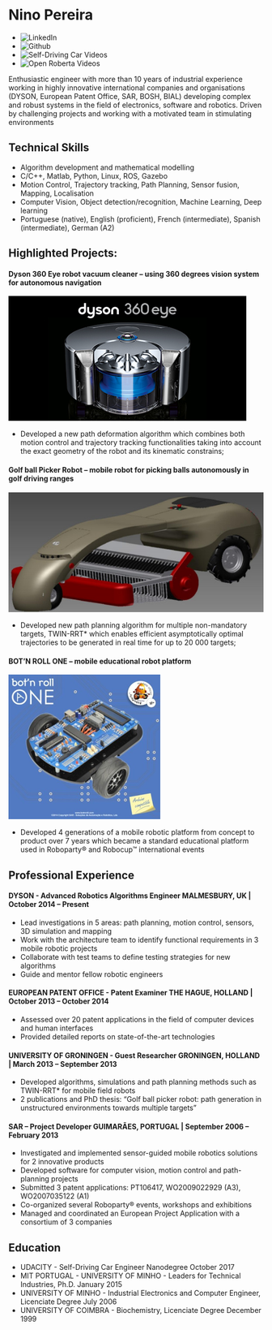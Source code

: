 # Nino Pereira

* ![LinkedIn](https://www.linkedin.com/in/ninopereira/)
* ![Github](https://github.com/ninopereira)
* ![Self-Driving Car Videos](https://www.youtube.com/channel/UCNnQaj9udJOO4T6Zjg08c4Q?view_as=subscriber)
* ![Open Roberta Videos](https://www.youtube.com/channel/UCz9RFc6CI_rdttt1P1JSFzw?view_as=subscriber)

Enthusiastic engineer with more than 10 years of industrial experience working in highly innovative international companies and organisations (DYSON, European Patent Office, SAR, BOSH, BIAL) developing complex and robust systems in the field of electronics, software and robotics. Driven by challenging projects and working with a motivated team in stimulating environments

## Technical Skills
* Algorithm development and mathematical modelling
* C/C++, Matlab, Python, Linux, ROS, Gazebo
* Motion Control, Trajectory tracking, Path Planning, Sensor fusion, Mapping, Localisation
* Computer Vision, Object detection/recognition, Machine Learning, Deep learning
* Portuguese (native), English (proficient), French (intermediate), Spanish (intermediate), German (A2)


## Highlighted Projects:

#### Dyson 360 Eye robot vacuum cleaner – using 360 degrees vision system for autonomous navigation
![360Eye](360Eye.jpeg)
* Developed a new path deformation algorithm which combines both motion control and trajectory tracking functionalities taking into account the exact geometry of the robot and its kinematic constrains;


#### Golf ball Picker Robot – mobile robot for picking balls autonomously in golf driving ranges
![Golf ball Picker Robot](GoGrab.jpg)
* Developed new path planning algorithm for multiple non-mandatory targets, TWIN-RRT* which enables efficient asymptotically optimal trajectories to be generated in real time for up to 20 000 targets;


#### BOT’N ROLL ONE – mobile educational robot platform 
![Bot'n Roll ONE](botnrollONE.png)
* Developed 4 generations of a mobile robotic platform from concept to product over 7 years which became a standard educational platform used in Roboparty® and Robocup™ international events

## Professional Experience
#### DYSON - Advanced Robotics Algorithms Engineer                             MALMESBURY, UK | October 2014 – Present
* Lead investigations in 5 areas: path planning, motion control, sensors, 3D simulation and mapping
* Work with the architecture team to identify functional requirements in 3 mobile robotic projects
* Collaborate with test teams to define testing strategies for new algorithms
* Guide and mentor fellow robotic engineers

#### EUROPEAN PATENT OFFICE - Patent Examiner            THE HAGUE, HOLLAND | October 2013 – October 2014
* Assessed over 20 patent applications in the field of computer devices and human interfaces
* Provided detailed reports on state-of-the-art technologies
 
#### UNIVERSITY OF GRONINGEN - Guest Researcher     GRONINGEN, HOLLAND | March 2013 – September 2013
* Developed algorithms, simulations and path planning methods such as TWIN-RRT* for mobile field robots
* 2 publications and PhD thesis: “Golf ball picker robot: path generation in unstructured environments towards multiple targets”

#### SAR – Project Developer                                          GUIMARÃES, PORTUGAL | September 2006 – February 2013
* Investigated and implemented sensor-guided mobile robotics solutions for 2 innovative products
* Developed software for computer vision, motion control and path-planning projects
* Submitted 3 patent applications: PT106417, WO2009022929 (A3), WO2007035122 (A1)
* Co-organized several Roboparty® events, workshops and exhibitions
* Managed and coordinated an European Project Application with a consortium of 3 companies

## Education
* UDACITY - Self-Driving Car Engineer Nanodegree                                                  October 2017
* MIT PORTUGAL - UNIVERSITY OF MINHO - Leaders for Technical Industries, Ph.D.                    January 2015
* UNIVERSITY OF MINHO - Industrial Electronics and Computer Engineer, Licenciate Degree           July  2006
* UNIVERSITY OF COIMBRA - Biochemistry, Licenciate Degree                                         December 1999
